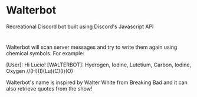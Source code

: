 # Walterbot
Recreational Discord bot built using Discord's Javascript API
#
Walterbot will scan server messages and try to write them again using chemical symbols. For example:

[User]: Hi Lucio!
[WALTERBOT]: Hydrogen, Iodine, Lutetium, Carbon, Iodine, Oxygen
//(H)(I)(Lu)(C)(I)(O)

Walterbot's name is inspired by Walter White from Breaking Bad and it can also retrieve quotes from the show!
